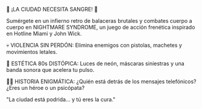 🔴 ¡LA CIUDAD NECESITA SANGRE! 🔴

Sumérgete en un infierno retro de balaceras brutales y combates cuerpo a cuerpo en NIGHTMARE SYNDROME, un juego de acción frenética inspirado en Hotline Miami y John Wick.

💀 VIOLENCIA SIN PERDÓN: Elimina enemigos con pistolas, machetes y movimientos letales.

🌆 ESTÉTICA 80s DISTÓPICA: Luces de neón, máscaras siniestras y una banda sonora que acelera tu pulso.

🕵️‍♂️ HISTORIA ENIGMÁTICA: ¿Quién está detrás de los mensajes telefónicos? ¿Eres un héroe o un psicópata?

"La ciudad está podrida... y tú eres la cura."
